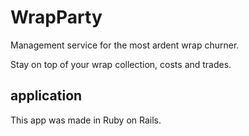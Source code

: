 # WrapParty

Management service for the most ardent wrap churner.

Stay on top of your wrap collection, costs and trades.

## application
This app was made in Ruby on Rails.
